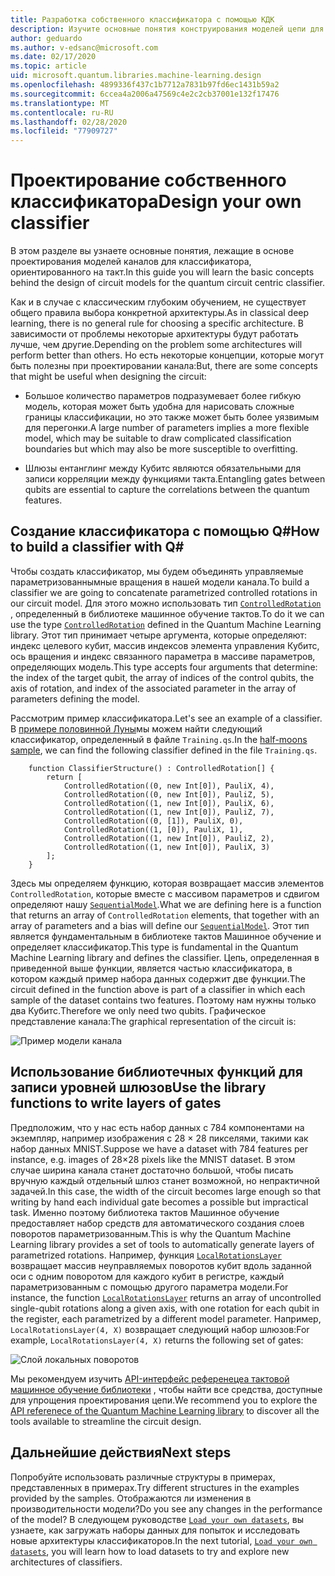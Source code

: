 ```yaml
---
title: Разработка собственного классификатора с помощью КДК
description: Изучите основные понятия конструирования моделей цепи для классификатора, ориентированного на такт.
author: geduardo
ms.author: v-edsanc@microsoft.com
ms.date: 02/17/2020
ms.topic: article
uid: microsoft.quantum.libraries.machine-learning.design
ms.openlocfilehash: 4899336f437c1b7712a7831b97fd6ec1431b59a2
ms.sourcegitcommit: 6ccea4a2006a47569c4e2c2cb37001e132f17476
ms.translationtype: MT
ms.contentlocale: ru-RU
ms.lasthandoff: 02/28/2020
ms.locfileid: "77909727"
---
```

# <a name="design-your-own-classifier"></a><span data-ttu-id="0a49a-103">Проектирование собственного классификатора</span><span class="sxs-lookup"><span data-stu-id="0a49a-103">Design your own classifier</span></span>

<span data-ttu-id="0a49a-104">В этом разделе вы узнаете основные понятия, лежащие в основе проектирования моделей каналов для классификатора, ориентированного на такт.</span><span class="sxs-lookup"><span data-stu-id="0a49a-104">In this guide you will learn the basic concepts behind the design of circuit models for the quantum circuit centric classifier.</span></span>

<span data-ttu-id="0a49a-105">Как и в случае с классическим глубоким обучением, не существует общего правила выбора конкретной архитектуры.</span><span class="sxs-lookup"><span data-stu-id="0a49a-105">As in classical deep learning, there is no general rule for choosing a specific architecture.</span></span> <span data-ttu-id="0a49a-106">В зависимости от проблемы некоторые архитектуры будут работать лучше, чем другие.</span><span class="sxs-lookup"><span data-stu-id="0a49a-106">Depending on the problem some architectures will perform better than others.</span></span> <span data-ttu-id="0a49a-107">Но есть некоторые концепции, которые могут быть полезны при проектировании канала:</span><span class="sxs-lookup"><span data-stu-id="0a49a-107">But, there are some concepts that might be useful when designing the circuit:</span></span>

- <span data-ttu-id="0a49a-108">Большое количество параметров подразумевает более гибкую модель, которая может быть удобна для нарисовать сложные границы классификации, но это также может быть более уязвимым для перегонки.</span><span class="sxs-lookup"><span data-stu-id="0a49a-108">A large number of parameters implies a more flexible model, which may be suitable to draw complicated classification boundaries but which may also be more susceptible to overfitting.</span></span>

- <span data-ttu-id="0a49a-109">Шлюзы ентанглинг между Кубитс являются обязательными для записи корреляции между функциями такта.</span><span class="sxs-lookup"><span data-stu-id="0a49a-109">Entangling gates between qubits are essential to capture the correlations between the quantum features.</span></span>

## <a name="how-to-build-a-classifier-with-q"></a><span data-ttu-id="0a49a-110">Создание классификатора с помощью Q\#</span><span class="sxs-lookup"><span data-stu-id="0a49a-110">How to build a classifier with Q\#</span></span>

<span data-ttu-id="0a49a-111">Чтобы создать классификатор, мы будем объединять управляемые параметризованнымные вращения в нашей модели канала.</span><span class="sxs-lookup"><span data-stu-id="0a49a-111">To build a classifier we are going to concatenate parametrized controlled rotations in our circuit model.</span></span> <span data-ttu-id="0a49a-112">Для этого можно использовать тип [`ControlledRotation`](xref:microsoft.quantum.machinelearning.controlledrotation) , определенный в библиотеке машинное обучение тактов.</span><span class="sxs-lookup"><span data-stu-id="0a49a-112">To do it we can use the type [`ControlledRotation`](xref:microsoft.quantum.machinelearning.controlledrotation) defined in the Quantum Machine Learning library.</span></span> <span data-ttu-id="0a49a-113">Этот тип принимает четыре аргумента, которые определяют: индекс целевого кубит, массив индексов элемента управления Кубитс, ось вращения и индекс связанного параметра в массиве параметров, определяющих модель.</span><span class="sxs-lookup"><span data-stu-id="0a49a-113">This type accepts four arguments that determine: the index of the target qubit, the array of indices of the control qubits, the axis of rotation, and index of the associated parameter in the array of parameters defining the model.</span></span>

<span data-ttu-id="0a49a-114">Рассмотрим пример классификатора.</span><span class="sxs-lookup"><span data-stu-id="0a49a-114">Let's see an example of a classifier.</span></span> <span data-ttu-id="0a49a-115">В [примере половинной Луны](https://github.com/microsoft/Quantum/tree/master/samples/machine-learning/half-moons)мы можем найти следующий классификатор, определенный в файле `Training.qs`.</span><span class="sxs-lookup"><span data-stu-id="0a49a-115">In the [half-moons sample](https://github.com/microsoft/Quantum/tree/master/samples/machine-learning/half-moons), we can find the following classifier defined in the file `Training.qs`.</span></span>

```qsharp
    function ClassifierStructure() : ControlledRotation[] {
        return [
            ControlledRotation((0, new Int[0]), PauliX, 4),
            ControlledRotation((0, new Int[0]), PauliZ, 5),
            ControlledRotation((1, new Int[0]), PauliX, 6),
            ControlledRotation((1, new Int[0]), PauliZ, 7),
            ControlledRotation((0, [1]), PauliX, 0),
            ControlledRotation((1, [0]), PauliX, 1),
            ControlledRotation((1, new Int[0]), PauliZ, 2),
            ControlledRotation((1, new Int[0]), PauliX, 3)
        ];
    }
 ```

<span data-ttu-id="0a49a-116">Здесь мы определяем функцию, которая возвращает массив элементов `ControlledRotation`, которые вместе с массивом параметров и сдвигом определяют нашу [`SequentialModel`](xref:microsoft.quantum.machinelearning.sequentialmodel).</span><span class="sxs-lookup"><span data-stu-id="0a49a-116">What we are defining here is a function that returns an array of `ControlledRotation` elements, that together with an array of parameters and a bias will define our [`SequentialModel`](xref:microsoft.quantum.machinelearning.sequentialmodel).</span></span> <span data-ttu-id="0a49a-117">Этот тип является фундаментальным в библиотеке тактов Машинное обучение и определяет классификатор.</span><span class="sxs-lookup"><span data-stu-id="0a49a-117">This type is fundamental in the Quantum Machine Learning library and defines the classifier.</span></span> <span data-ttu-id="0a49a-118">Цепь, определенная в приведенной выше функции, является частью классификатора, в котором каждый пример набора данных содержит две функции.</span><span class="sxs-lookup"><span data-stu-id="0a49a-118">The circuit defined in the function above is part of a classifier in which each sample of the dataset contains two features.</span></span> <span data-ttu-id="0a49a-119">Поэтому нам нужны только два Кубитс.</span><span class="sxs-lookup"><span data-stu-id="0a49a-119">Therefore we only need two qubits.</span></span> <span data-ttu-id="0a49a-120">Графическое представление канала:</span><span class="sxs-lookup"><span data-stu-id="0a49a-120">The graphical representation of the circuit is:</span></span>

 ![Пример модели канала](~/media/circuit_model_1.PNG)

## <a name="use-the-library-functions-to-write-layers-of-gates"></a><span data-ttu-id="0a49a-122">Использование библиотечных функций для записи уровней шлюзов</span><span class="sxs-lookup"><span data-stu-id="0a49a-122">Use the library functions to write layers of gates</span></span>

<span data-ttu-id="0a49a-123">Предположим, что у нас есть набор данных с 784 компонентами на экземпляр, например изображения с 28 × 28 пикселями, такими как набор данных MNIST.</span><span class="sxs-lookup"><span data-stu-id="0a49a-123">Suppose we have a dataset with 784 features per instance, e.g. images of 28×28 pixels like the MNIST dataset.</span></span> <span data-ttu-id="0a49a-124">В этом случае ширина канала станет достаточно большой, чтобы писать вручную каждый отдельный шлюз станет возможной, но непрактичной задачей.</span><span class="sxs-lookup"><span data-stu-id="0a49a-124">In this case, the width of the circuit becomes large enough so that writing by hand each individual gate becomes a possible but impractical task.</span></span> <span data-ttu-id="0a49a-125">Именно поэтому библиотека тактов Машинное обучение предоставляет набор средств для автоматического создания слоев поворотов параметризованным.</span><span class="sxs-lookup"><span data-stu-id="0a49a-125">This is why the Quantum Machine Learning library provides a set of tools to automatically generate layers of parametrized rotations.</span></span> <span data-ttu-id="0a49a-126">Например, функция [`LocalRotationsLayer`](xref:microsoft.quantum.machinelearning.localrotationslayer) возвращает массив неуправляемых поворотов кубит вдоль заданной оси с одним поворотом для каждого кубит в регистре, каждый параметризованным с помощью другого параметра модели.</span><span class="sxs-lookup"><span data-stu-id="0a49a-126">For instance, the function [`LocalRotationsLayer`](xref:microsoft.quantum.machinelearning.localrotationslayer) returns an array of uncontrolled single-qubit rotations along a given axis, with one rotation for each qubit in the register, each parametrized by a different model parameter.</span></span> <span data-ttu-id="0a49a-127">Например, `LocalRotationsLayer(4, X)` возвращает следующий набор шлюзов:</span><span class="sxs-lookup"><span data-stu-id="0a49a-127">For example, `LocalRotationsLayer(4, X)` returns the following set of gates:</span></span>

 ![Слой локальных поворотов](~/media/local_rotations_layer.PNG)

<span data-ttu-id="0a49a-129">Мы рекомендуем изучить [API-интерфейс референецеа тактовой машинное обучение библиотеки](xref:microsoft.quantum.machinelearning) , чтобы найти все средства, доступные для упрощения проектирования цепи.</span><span class="sxs-lookup"><span data-stu-id="0a49a-129">We recommend you to explore the [API referenece of the Quantum Machine Learning library](xref:microsoft.quantum.machinelearning) to discover all the tools available to streamline the circuit design.</span></span>

## <a name="next-steps"></a><span data-ttu-id="0a49a-130">Дальнейшие действия</span><span class="sxs-lookup"><span data-stu-id="0a49a-130">Next steps</span></span>

 <span data-ttu-id="0a49a-131">Попробуйте использовать различные структуры в примерах, представленных в примерах.</span><span class="sxs-lookup"><span data-stu-id="0a49a-131">Try different structures in the examples provided by the samples.</span></span> <span data-ttu-id="0a49a-132">Отображаются ли изменения в производительности модели?</span><span class="sxs-lookup"><span data-stu-id="0a49a-132">Do you see any changes in the performance of the model?</span></span> <span data-ttu-id="0a49a-133">В следующем руководстве [`Load your own datasets`](xref:microsoft.quantum.libraries.machine-learning.load), вы узнаете, как загружать наборы данных для попыток и исследовать новые архитектуры классификаторов.</span><span class="sxs-lookup"><span data-stu-id="0a49a-133">In the next tutorial, [`Load your own datasets`](xref:microsoft.quantum.libraries.machine-learning.load), you will learn how to load datasets to try and explore new architectures of classifiers.</span></span>
